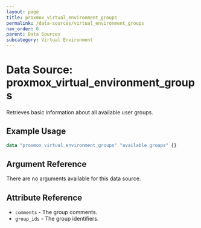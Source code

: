 ```yaml
---
layout: page
title: proxmox_virtual_environment_groups
permalink: /data-sources/virtual_environment_groups
nav_order: 6
parent: Data Sources
subcategory: Virtual Environment
---
```


# Data Source: proxmox_virtual_environment_groups

Retrieves basic information about all available user groups.

## Example Usage

```terraform
data "proxmox_virtual_environment_groups" "available_groups" {}
```

## Argument Reference

There are no arguments available for this data source.

## Attribute Reference

* `comments` - The group comments.
* `group_ids` - The group identifiers.
